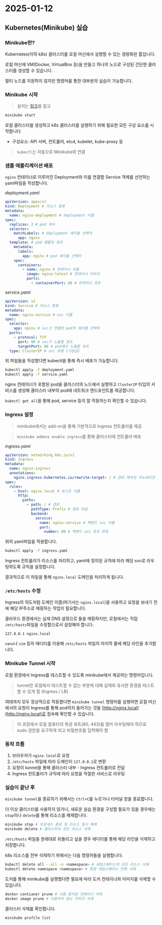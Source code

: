 # 2025-01-12

## Kubernetes(Minikube) 실습

### Minikube란?

Kubernetes(이하 k8s) 클러스터를 로컬 머신에서 실행할 수 있는 경량화된 툴입니다.

로컬 머신에 VM(Docker, VirtualBox 등)을 만들고 하나의 노드로 구성된 간단한 클러스터를 생성할 수 있습니다.

멀티 노드를 지원하지 않지만 명령어를 통한 대부분의 실습이 가능합니다.

### Minikube 시작

> 설치는 [링크](https://minikube.sigs.k8s.io/docs/start)를 참고

```bash
minikube start
```

로컬 클러스터를 생성하고 k8s 클러스터를 실행하기 위해 필요한 모든 구성 요소를 시작합니다

- 구성요소: API 서버, 컨트롤러, etcd, kubelet, kube-proxy 등

> `kubectl`는 자동으로 Minikube와 연결

### 샘플 애플리케이션 배포

`nginx` 컨테이너로 이루어진 Deployment와 이를 연결할 Service 객체를 선언하는 yaml파일을 작성합니다.

_deployment.yaml_

```yaml
apiVersion: apps/v1
kind: Deployment # 리소스 종류
metadata:
  name: nginx-deployment # deployment 이름
spec:
  replicas: 2 # pod 개수
  selector:
    matchLabels: # deployment 레이블 선택자
      app: nginx
  template: # pod 템플릿 정의
    metadata:
      labels:
        app: nginx # pod 레이블 선택자
    spec:
      containers:
        - name: nginx # 컨테이너 이름
          image: nginx:latest # 컨테이너 이미지
          ports:
            - containerPort: 80 # 컨테이너 포트
```

_service.yaml_

```yaml
apiVersion: v1
kind: Service # 리소스 종류
metadata:
  name: nginx-service # svc 이름
spec:
  selector:
    app: nginx # svc가 연결한 pod의 레이블 선택자
  ports:
    - protocol: TCP
      port: 80 # svc가 노출할 포트
      targetPort: 80 # pod에서 노출할 포트
  type: ClusterIP # svc 유형 (기본값)
```

위 파일들을 작성했다면 kubectl을 통해 즉시 배포가 가능합니다.

```bash
kubectl apply -f deployment.yaml
kubectl apply -f service.yaml
```

nginx 컨테이너가 포함된 pod을 클러스터의 노드에서 실행하고 `ClusterIP` 타입의 서비스를 생성해 클러스터 내부의 pod에 네트워크 엔드포인트를 제공합니다.

`kubectl get all`을 통해 pod, service 등이 잘 작동하는지 확인할 수 있습니다.

### Ingress 설정

> minikube에서는 add-on을 통해 기본적으로 Ingress 컨트롤러를 제공

> `minikube addons enable ingress`를 통해 클러스터에 컨트롤러 배포

_ingress.yaml_

```yaml
apiVersion: networking.k8s.io/v1
kind: Ingress
metadata:
  name: nginx-ingress
  annotations:
    nginx.ingress.kubernetes.io/rewrite-target: / # 경로 재작성 어노테이션
spec:
  rules:
    - host: nginx.local # 호스트 이름
      http:
        paths:
          - path: / # 경로
            pathType: Prefix # 경로 타입
            backend:
              service:
                name: nginx-service # 백엔드 svc 이름
                port:
                  number: 80 # 백엔드 svc 포트 번호
```

위의 yaml파일을 적용합니다.

```bash
kubectl apply -f ingress.yaml
```

Ingress 컨트롤러가 리소스를 처리하고, yaml에 정의된 규칙에 따라 해당 svc로 라우팅하도록 규칙을 설정합니다.

결과적으로 이 파일을 통해 `nginx.local` 도메인을 처리하게 됩니다.

### `/etc/hosts` 수정

Ingress의 의도처럼 도메인 이름(여기서는 `nginx.local`)을 사용하고 요청을 보내기 전에 해당 IP주소로 매핑하는 작업이 필요합니다.

클라우드 환경에서는 실제 DNS 설정으로 둘을 매핑하지만, 로컬에서는 직접 `/etc/hosts`파일을 수정함으로서 설정해야 합니다.

```plain
127.0.0.1 nginx.local
```

`nano`나 `vim` 등의 에디터를 이용해 `/etc/hosts` 파일의 마지막 줄에 해당 라인을 추가합니다.

### Minikube Tunnel 시작

로컬 환경에서 Ingress를 테스트할 수 있도록 minikube에서 제공하는 명령어입니다.

> tunnel은 로컬에서 테스트할 수 없는 부분에 대해 실제와 유사한 환경을 테스트할 수 있게 함 (Ingress / LB)

여태까지 모두 정상적으로 작동했다면 `minikube tunnel` 명령어를 실행하면 로컬 머신에서의 요청이 Ingress를 통해 pod까지 들어가는 것을 [http://nginx.local](http://nginx.local)로 접속해 확인할 수 있습니다.

> 이 과정에서 로컬 컴퓨터의 특권 포트(80, 443)를 열어 라우팅해야 하므로 sudo 권한을 요구하게 되고 비밀번호를 입력해야 함

### 동작 흐름

1. 브라우저가 `nginx.local`로 요청
2. `/etc/hosts` 파일에 따라 도메인이 `127.0.0.1`로 변환
3. 요청이 tunnel을 통해 클러스터 내부 - Ingress 컨트롤러로 전달
4. Ingress 컨트롤러가 규칙에 따라 요청을 적절한 서비스로 라우팅

### 실습이 끝난 후

`minikube tunnel`을 종료하기 위해서는 `Ctrl+C`를 누르거나 터미널 창을 종료합니다.

더 이상 클러스터를 사용하지 않거나, 새로운 실습 환경을 구성할 필요가 있을 경우에는 `stop`이나 `delete`를 통해 리소스를 해제합니다.

```bash
minikube stop # 프로세스 종료 및 리소스 일시 해제
minikube delete # 클러스터의 모든 리소스 삭제
```

`/etc/hosts` 파일을 원래대로 되돌리고 싶을 경우 에디터를 통해 해당 라인을 삭제하고 저장합니다.

k8s 리소스를 전부 삭제하기 위해서는 다음 명령어들을 실행합니다.

```bash
kubectl delete all --all -n <namespace> # 네임스페이스의 모든 리소스 삭제
kubectl delete namespace <namespace> # 특정 네임스페이스 전체 삭제
```

도커를 통해 minikube를 실행했다면 필요에 따라 도커 컨테이너와 이미지를 삭제할 수 있습니다.

```bash
docker contianer prune # 사용 중지된 컨테이너 삭제
docker image prune # 사용하지 않는 이미지 삭제
```

클러스터 삭제를 확인합니다.

```bash
minikube profile list
```
